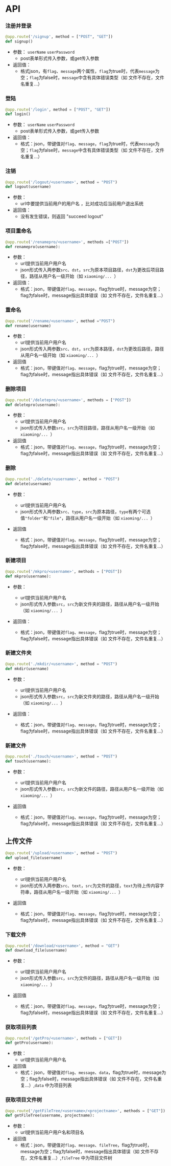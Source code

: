 # API

### 注册并登录

```python
@app.route('/signup', method = ["POST", "GET"])
def signup()
```

+ 参数： `userName` `userPassword`
  + post表单形式传入参数，或get传入参数
+ 返回值：
  + 格式json，有`flag`、`message`两个属性，`flag`为true时，代表`message`为空；`flag`为false时，`message`中含有具体错误类型（如 文件不存在，文件名重复...）


### 登陆

```python
@app.route('/login', method = ["POST", "GET"])
def login()
```

+ 参数： `userName` `userPassword`
  + post表单形式传入参数，或get传入参数
+ 返回值：
  + 格式：json，带键值对`flag`、`message`，`flag`为true时，代表`message`为空；`flag`为false时，`message`中含有具体错误类型（如 文件不存在，文件名重复...）



### 注销

```python
@app.route('/logout/<username>', method = "POST")
def logout(username)
```

+ 参数：
  + url中要提供当前用户的用户名 <username>，比对成功后当前用户退出系统
+ 返回值：
  + 没有发生错误，则返回 "succeed logout"

### 项目重命名
```python
@app.route('/renamepro/<username>', methods =["POST"])
def renamepro(username):
```
+ 参数：
  + url提供当前用户用户名
  + json形式传入两参数`src`、`dst`，`src`为原本项目路径，`dst`为更改后项目路径，路径从用户名一级开始（如 `xiaoming/... `）
+ 返回值：
  + 格式：json，带键值对`flag`、`message`，flag为true时，message为空；flag为false时，message指出具体错误（如 文件不存在，文件名重复...）

### 重命名

```python
@app.route('/rename/<username>', method ="POST")
def rename(username)
```
+ 参数：
  + url提供当前用户用户名
  + json形式传入两参数`src`、`dst`，`src`为原本路径，`dst`为更改后路径，路径从用户名一级开始（如 `xiaoming/... `）
+ 返回值
  + 格式：json，带键值对`flag`、`message`，flag为true时，message为空；flag为false时，message指出具体错误（如 文件不存在，文件名重复...）

### 删除项目
```python
@app.route('/deletepro/<username>', methods = ["POST"])
def deletepro(username):
```
+ 参数：
  + url提供当前用户用户名
  + json形式传入参数`src`，`src`为项目路径，路径从用户名一级开始（如 `xiaoming/... `）
+ 返回值
  + 格式：json，带键值对`flag`、`message`，flag为true时，message为空；flag为false时，message指出具体错误（如 文件不存在，文件名重复...）
### 删除

```python
@app.route('./delete/<username>', method = "POST")
def delete(username)
```
+ 参数：
  + url提供当前用户用户名
  + json形式传入两参数`src`、`type`，`src`为原本路径，`type`有两个可选值`"folder"`和`"file"`，路径从用户名一级开始（如 `xiaoming/... `）

+ 返回值
  + 格式：json，带键值对`flag`、`message`，flag为true时，message为空；flag为false时，message指出具体错误（如 文件不存在，文件名重复...）

### 新建项目
```python
@app.route('/mkpro/<username>', methods = ["POST"])
def mkpro(username):
```
+ 参数：
  + url提供当前用户用户名
  + json形式传入参数`src`，`src`为新文件夹的路径，路径从用户名一级开始（如 `xiaoming/... `）

+ 返回值：
  + 格式：json，带键值对`flag`、`message`，flag为true时，message为空；flag为false时，message指出具体错误（如 文件不存在，文件名重复...）

### 新建文件夹

```python
@app.route('./mkdir/<username>', method = "POST")
def mkdir(username)
```
+ 参数：
  + url提供当前用户用户名
  + json形式传入参数`src`，`src`为新文件夹的路径，路径从用户名一级开始（如 `xiaoming/... `）

+ 返回值：
  + 格式：json，带键值对`flag`、`message`，flag为true时，message为空；flag为false时，message指出具体错误（如 文件不存在，文件名重复...）



### 新建文件

```python
@app.route('./touch/<username>', method = "POST")
def touch(username):
```
+ 参数：
  + url提供当前用户用户名
  + json形式传入参数`src`，`src`为新文件的路径，路径从用户名一级开始（如 `xiaoming/... `）

+ 返回值
  + 格式：json，带键值对`flag`、`message`，flag为true时，message为空；flag为false时，message指出具体错误（如 文件不存在，文件名重复...）


## 上传文件

```python
@app.route('/upload/<username>', method = "POST")
def upload_file(username)
```

+ 参数：
  + url提供当前用户用户名
  + json形式传入两参数`src`、`text`，`src`为文件的路径，`text`为待上传内容字符串，路径从用户名一级开始（如 `xiaoming/... `）

+ 返回值
  + 格式：json，带键值对`flag`、`message`，flag为true时，message为空；flag为false时，message指出具体错误（如 文件不存在，文件名重复...）



### 下载文件

```python
@app.route('/download/<username>', method = "GET")
def download_file(username)
```
+ 参数：
  + url提供当前用户用户名
  + json形式传入参数`src`，`src`为文件的路径，路径从用户名一级开始（如 `xiaoming/... `）

+ 返回值
  + 格式：json，带键值对`flag`、`message`，flag为true时，message为空；flag为false时，message指出具体错误（如 文件不存在，文件名重复...）

### 获取项目列表
```python
@app.route('/getPro/<username>', methods = ["GET"])
def getPro(username):
```
+ 参数：
  + url提供当前用户用户名
+ 返回值
  + 格式：json，带键值对`flag`、`message`、`data`，flag为true时，message为空；flag为false时，message指出具体错误（如 文件不存在，文件名重复...）,`data` 中为项目列表

### 获取项目文件树
```python
@app.route('/getFileTree/<username>/<projectname>', methods = ["GET"])
def getFileTree(username, projectname):
```
+ 参数：
  + url提供当前用户用户名和项目名
+ 返回值
  + 格式：json，带键值对`flag`、`message`、`fileTree`，flag为true时，message为空；flag为false时，message指出具体错误（如 文件不存在，文件名重复...）,`fileTree` 中为项目文件树